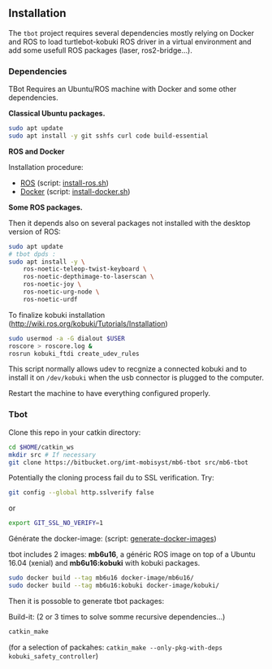 
## Installation

The `tbot` project requires several dependencies mostly relying on Docker and ROS
to load turtlebot-kobuki ROS driver in a virtual environment and add some usefull ROS packages (laser, ros2-bridge...). 

### Dependencies

TBot Requires an Ubuntu/ROS machine with Docker and some other dependencies.

**Classical Ubuntu packages.**

```sh
sudo apt update
sudo apt install -y git sshfs curl code build-essential
```


**ROS and Docker**

Installation procedure:

- [ROS](https://wiki.ros.org/noetic/Installation/Ubuntu) (script: [install-ros.sh](script/install-ros.sh))
- [Docker](https://docs.docker.com/engine/install/ubuntu) (script: [install-docker.sh](script/install-docker.sh))


**Some ROS packages.**

Then it depends also on several packages not installed with the desktop version of ROS:

```bash
sudo apt update
# tbot dpds :
sudo apt install -y \
    ros-noetic-teleop-twist-keyboard \
    ros-noetic-depthimage-to-laserscan \
    ros-noetic-joy \
    ros-noetic-urg-node \
    ros-noetic-urdf
```

To finalize kobuki installation (http://wiki.ros.org/kobuki/Tutorials/Installation)

```bash
sudo usermod -a -G dialout $USER
roscore > roscore.log &
rosrun kobuki_ftdi create_udev_rules
```

This script normally allows udev to recgnize a connected kobuki and to install it on `/dev/kobuki` when the usb connector is plugged to the computer.

Restart the machine to have everything configured properly.


### Tbot

Clone this repo in your catkin directory:

```bash
cd $HOME/catkin_ws
mkdir src # If necessary
git clone https://bitbucket.org/imt-mobisyst/mb6-tbot src/mb6-tbot
```

Potentially the cloning process fail du to SSL verification. Try: 

```sh
git config --global http.sslverify false
```
or
```sh
export GIT_SSL_NO_VERIFY=1
```

Générate the docker-image: (script: [generate-docker-images](script/generate-docker-images.sh))

tbot includes 2 images: **mb6u16**, a généric ROS image on top of a Ubuntu 16.04 (xenial) and **mb6u16:kobuki** with kobuki packages.

```sh
sudo docker build --tag mb6u16 docker-image/mb6u16/
sudo docker build --tag mb6u16:kobuki docker-image/kobuki/
```

Then it is possoble to generate tbot packages:

Build-it: (2 or 3 times to solve somme recursive dependencies...)

```bash
catkin_make
```

(for a selection of packahes: `catkin_make --only-pkg-with-deps kobuki_safety_controller`)
